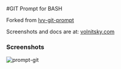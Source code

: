 #GIT Prompt for BASH

Forked from  [lvv-git-prompt](https://github.com/lvv/git-prompt)  

Screenshots and docs are at: [volnitsky.com](http://volnitsky.com/project/git-prompt)

### Screenshots 

![prompt-git](https://github.com/juanpabloaj/git-prompt/raw/master/screenshot-prompt-git.png)
